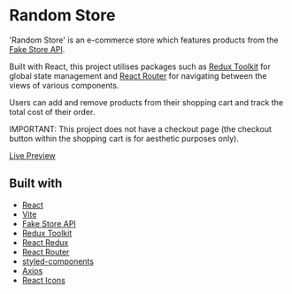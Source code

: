 # Random Store

'Random Store' is an e-commerce store which features products from the [Fake Store API](https://fakestoreapi.com/).

Built with React, this project utilises packages such as [Redux Toolkit](https://redux-toolkit.js.org/) for global state management and [React Router](https://reactrouter.com/en/main) for navigating between the views of various components.

Users can add and remove products from their shopping cart and track the total cost of their order.

IMPORTANT: This project does not have a checkout page (the checkout button within the shopping cart is for aesthetic purposes only).

[Live Preview](https://thomasmartindev.github.io/random-store/)

## Built with

- [React](https://reactjs.org/)
- [Vite](https://vitejs.dev/)
- [Fake Store API](https://fakestoreapi.com/)
- [Redux Toolkit](https://redux-toolkit.js.org/)
- [React Redux](https://react-redux.js.org/)
- [React Router](https://reactrouter.com/en/main)
- [styled-components](https://styled-components.com/)
- [Axios](https://axios-http.com/)
- [React Icons](https://react-icons.github.io/react-icons/)